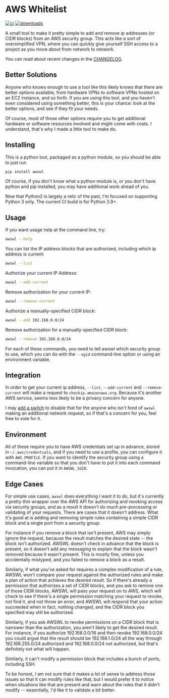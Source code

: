 # AWS Whitelist

[![ci](https://github.com/geoffreywiseman/awswl/actions/workflows/ci.yml/badge.svg)](https://github.com/geoffreywiseman/awswl/actions/workflows/ci.yml)
[![downloads](http://pepy.tech/badge/awswl)](http://pepy.tech/count/awswl)

A small tool to make it pretty simple to add and remove ip addresses (or CIDR blocks) from an AWS
security group. This acts like a sort of oversimplified VPN, where you can quickly give yourself
SSH access to a project as you move about from network to network.

You can read about recent changes in the [CHANGELOG](CHANGELOG.md).


## Better Solutions

Anyone who knows enough to use a tool like this likely knows that there are better options 
available, from hardware VPNs to software VPNs hosted on an EC2 instance, and so forth. If you
are using this tool, and you haven't even considered using something better, this is your chance:
look at the better options, and see if they fit your needs.

Of course, most of those other options require you to get additional hardware or software resources 
involved and might come with costs. I understand, that's why I made a little tool to make do.

## Installing

This is a python tool, packaged as a python module, so you should be able to just run

```bash
pip install awswl
```    

Of course, if you don't know what a python module is, or you don't have python and pip installed,
you may have additional work ahead of you.

Now that Python2 is largely a relic of the past, I'm focused on supporting Python 3 only. The current CI build is for Python 3.9+.

## Usage

If you want usage help at the command line, try:

```bash
awswl --help
```

You can list the IP address blocks that are authorized, including which ip address is current:

```bash
awswl --list
```

Authorize your current IP Address:

```bash
awswl --add-current
```

Remove authorization for your current IP:

```bash
awswl --remove-current
```

Authorize a manually-specified CIDR block:

```bash
awswl --add 192.168.0.0/24
```

Remove authorization for a manually-specified CIDR block:

```bash
awswl --remove 192.168.0.0/24
```

For each of these commands, you need to tell awswl which security group to use, which you can do
with the ``--sgid`` command-line option or using an environment variable.


## Integration

In order to get your current ip address, ``--list``, ``--add-current`` and ``--remove-current`` will make a request to ``checkip.amazonaws.org``. Because it's another AWS service, seems less likely to be a privacy concern for anyone.

I may [add a switch](https://github.com/geoffreywiseman/awswl/issues/3) to disable that for the anyone who isn't fond of `awswl` making an additional network request, so if that's a concern for you, feel free to vote for it.




## Environment

All of these require you to have AWS credentials set up in advance, stored in
``~/.aws/credentials``, and if you need to use a profile, you can configure it with
``AWS_PROFILE``. If you want to identify the security group using a command-line variable so that
you don't have to put it into each command invocation, you can put it in ``AWSWL_SGID``.


## Edge Cases

For simple use cases, ``awswl`` does everything I want it to do, but it's currently a pretty thin
wrapper over the AWS API for authorizing and revoking access via security groups, and as a result
it doesn't do much pre-processing or validating of your requests. There are cases that it doesn't
address. What it's good at is adding and removing simple rules containing a simple CIDR block
and a single port from a security group.

For instance if you remove a block that isn't present, AWS may simply ignore the request, because
the result matches the desired state -- the block isn't authorized. AWSWL doesn't check in advance
that the block is present, so it doesn't add any messaging to explain that the block wasn't removed
because it wasn't present. This is mostly fine, unless you accidentally mistyped, and you failed to
remove a block as a result.

Similarly, if what you've asked for requires a complex modification of a rule, AWSWL won't
compare your request against the authorized rules and make a plan of action that achieves the
desired result. So if there's already a permission that authorizes a set of CIDR blocks, and you
ask to remove one of those CIDR blocks, AWSWL will pass your request on to AWS, which will check
to see if there's a single permission matching your request to revoke, not find it, and not
throw an error, and AWSWL will respond that your action succeeded when in fact, nothing changed,
and the CIDR block you specified may still be authorized.

Similarly, if you ask AWSWL to revoke permissions on a CIDR block that is narrower than the
authorization, you aren't likely to get the desired result. For instance, if you authorize
192.168.0.0/16 and then revoke 192.168.0.0/24 you could argue that the result should be
192.168.1.0/24 all the way through 192.168.255.0/24 authorized and 192.168.0.0/24 not authorized,
but that's definitely not what will happen.

Similarly, it can't modify a permission block that includes a bunch of ports, including SSH.

To be honest, I am not sure that it makes a lot of sense to address those issues so that it can modify
rules like that, but I would prefer it to notice when situations like that are present and warn
about the rules that it didn't modify -- essentially, I'd like it to validate a bit better.
